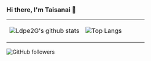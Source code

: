 ### Hi there, I'm Taisanai 👋


<table><tr><td align="center" width="55%">

![Ldpe2G's github stats](https://github-readme-stats.vercel.app/api?username=hedaobaishui&count_private=false&show_icons=true&theme=dark)

</td><td align="top" width="45%">

![Top Langs](https://github-readme-stats.vercel.app/api/top-langs/?username=hedaobaishui&layout=compact&theme=dark)

</td></tr></table>

![GitHub followers](https://img.shields.io/github/followers/hedaobaishui?color=red&logoColor=red&style=social)
